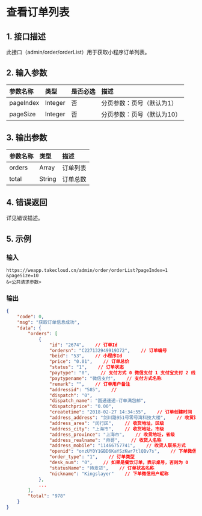 # 查看订单列表

## 1. 接口描述

此接口（admin/order/orderList）用于获取小程序订单列表。

## 2. 输入参数

| 参数名称 | 类型 | 是否必选 | 描述 |
| :--- | :--- | :--- | :--- |
| pageIndex | Integer | 否 | 分页参数：页号（默认为1） |
| pageSize | Integer | 否 | 分页参数：页号（默认为10） |

## 3. 输出参数

| 参数名称 | 类型 | 描述 |
| :--- | :--- | :--- |
| orders | Array | 订单列表 |
| total | String | 订单总数 |

## 4. 错误返回

详见错误描述。

## 5. 示例

### 输入

```
https://weapp.takecloud.cn/admin/order/orderList?pageIndex=1
&pageSize=10
&<公共请求参数>
```

### 输出

```json
{
    "code": 0,
    "msg": "获取订单信息成功",
    "data": {
        "orders": [
            {
                "id": "2674",    // 订单Id
                "ordersn": "C227132949919372",    // 订单编号
                "beid": "53",    // 小程序Id
                "price": "0.01",    // 订单总价
                "status": "1",    // 订单状态
                "paytype": "0",    // 支付方式 0 微信支付 1 支付宝支付 2 线下支付
                "paytypename": "微信支付",    // 支付方式名称
                "remark": "",    // 订单用户备注
                "addressid": "585",    // 
                "dispatch": "0",
                "dispatch_name": "圆通速递-订单满包邮",
                "dispatchprice": "0.00",
                "createtime": "2018-02-27 14:34:55",    // 订单创建时间
                "address_address": "剑川路951号零号湾科技大楼",    // 收货详细地址
                "address_area": "闵行区",    // 收货地址，区级
                "address_city": "上海市",    // 收货地址，市级
                "address_province": "上海市",    // 收货地址，省级
                "address_realname": "帅哥",    // 收货人名称
                "address_mobile": "11466757741",    // 收货人联系方式
                "openid": "onzUY0Y1GBD6KaYSzKwr7tlQBv7s",    // 下单微信用户openId
                "order_type": "1",    // 订单类型
                "desk_num": "0",    // 如果是餐饮订单，表示桌号，否则为 0
                "statusName": "待发货",    // 订单状态名称
                "nickname": "Kingslayer"    // 下单微信用户昵称
            },
            ...
        ],
        "total": "978"
    }
}
```



